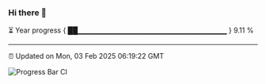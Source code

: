 ### Hi there 👋

⏳ Year progress { ██▁▁▁▁▁▁▁▁▁▁▁▁▁▁▁▁▁▁▁▁▁▁▁▁▁▁▁▁ } 9.11 %

---

⏰ Updated on Mon, 03 Feb 2025 06:19:22 GMT

![Progress Bar CI](https://github.com/liununu/liununu/workflows/Progress%20Bar%20CI/badge.svg)
